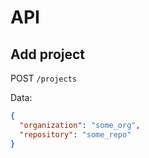 # API

## Add project

POST `/projects`

Data:
```json
{
  "organization": "some_org",
  "repository": "some_repo"
}
```
